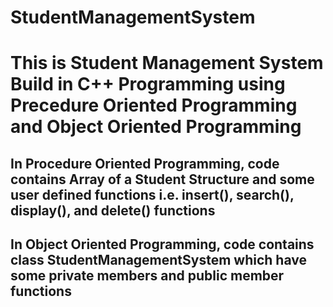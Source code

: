 # StudentManagementSystem
<h1>This is Student Management System Build in C++ Programming using Precedure Oriented Programming and Object Oriented Programming</h1>
<h2>In Procedure Oriented Programming, code contains Array of a Student Structure and some user defined functions i.e. insert(), search(), display(), and delete() functions </h2>
<h2>In Object Oriented Programming, code contains class StudentManagementSystem which have some private members and public member functions </h2>